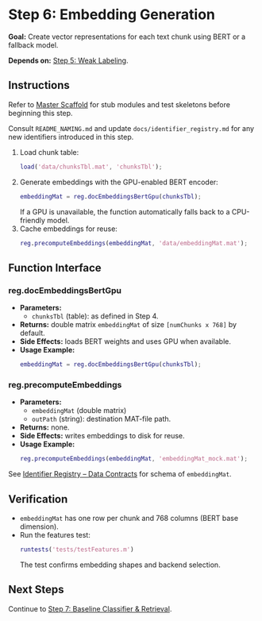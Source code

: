 # Step 6: Embedding Generation

**Goal:** Create vector representations for each text chunk using BERT or a fallback model.

**Depends on:** [Step 5: Weak Labeling](step05_weak_labeling.md).

## Instructions
Refer to [Master Scaffold](master_scaffold.md) for stub modules and test skeletons before beginning this step.

Consult `README_NAMING.md` and update `docs/identifier_registry.md` for any new identifiers introduced in this step.

1. Load chunk table:
   ```matlab
   load('data/chunksTbl.mat', 'chunksTbl');
   ```
2. Generate embeddings with the GPU-enabled BERT encoder:
   ```matlab
   embeddingMat = reg.docEmbeddingsBertGpu(chunksTbl);
   ```
   If a GPU is unavailable, the function automatically falls back to a CPU-friendly model.
3. Cache embeddings for reuse:
   ```matlab
   reg.precomputeEmbeddings(embeddingMat, 'data/embeddingMat.mat');
   ```

## Function Interface

### reg.docEmbeddingsBertGpu
- **Parameters:**
  - `chunksTbl` (table): as defined in Step 4.
- **Returns:** double matrix `embeddingMat` of size `[numChunks x 768]` by default.
- **Side Effects:** loads BERT weights and uses GPU when available.
- **Usage Example:**
  ```matlab
  embeddingMat = reg.docEmbeddingsBertGpu(chunksTbl);
  ```

### reg.precomputeEmbeddings
- **Parameters:**
  - `embeddingMat` (double matrix)
  - `outPath` (string): destination MAT-file path.
- **Returns:** none.
- **Side Effects:** writes embeddings to disk for reuse.
- **Usage Example:**
  ```matlab
  reg.precomputeEmbeddings(embeddingMat, 'embeddingMat_mock.mat');
  ```

See [Identifier Registry – Data Contracts](identifier_registry.md#data-contracts) for schema of `embeddingMat`.


## Verification
- `embeddingMat` has one row per chunk and 768 columns (BERT base dimension).
- Run the features test:
  ```matlab
  runtests('tests/testFeatures.m')
  ```
  The test confirms embedding shapes and backend selection.

## Next Steps
Continue to [Step 7: Baseline Classifier & Retrieval](step07_baseline_classifier.md).
